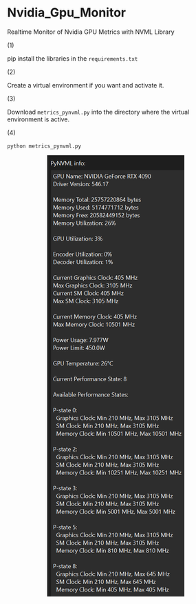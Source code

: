 # Nvidia_Gpu_Monitor
Realtime Monitor of Nvidia GPU Metrics with NVML Library

(1)

pip install the libraries in the ```requirements.txt```

(2)

Create a virtual environment if you want and activate it.

(3)

Download ```metrics_pynvml.py``` into the directory where the virtual environment is active.

(4)

```
python metrics_pynvml.py
```
<div align="center">
  <img src="https://github.com/BBC-Esq/Nvidia_Gpu_Monitor/blob/main/v1.png" alt="Example Image">
</div>
